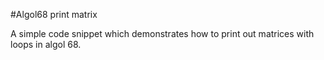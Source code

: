 #Algol68 print matrix

A simple code snippet which demonstrates how to print out matrices with loops in algol 68.